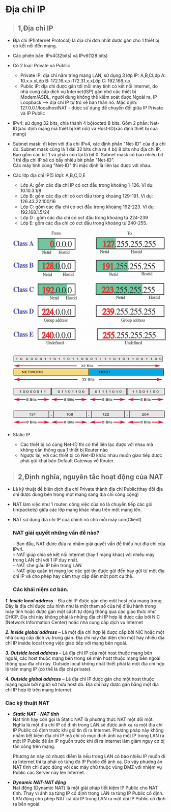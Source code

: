 # Địa chỉ IP 


> ## **1,Địa chỉ IP**  
- Địa chỉ IP(Internet Protocol) là địa chỉ đơn nhất được gán cho 1 thiết bị có kết nối đến mạng.  
- Các phiên bản: IPv4(32bits) và IPv6(128 bits)   
- Có 2 loại: Private và Publlic  
  - Private IP: địa chỉ nằm tring mạng LAN, sử dụng 3 lớp IP: A,B,CLớp A: 10.x.x.xLớp B: 172.16.x.x-172.31.x.xLớp C: 192.168.x.x  
  - Public IP: địa chỉ được gán tới mỗi máy tính có kết nối Internet, do nhà cung cấp dịch vụ Internet(ISP) gán nhờ các thiết bị Modem/ASDL, người dùng không thể kiểm soát được.Ngoài ra, IP Loopback --> địa chỉ IP tự trỏ về bản thân nó. Mặc định: 127.0.0.1/localhostNAT - được sử dụng để chuyển đổi giữa IP Private và IP Public  
- IPv4: sử dụng 32 bits, chia thành 4 bộ(octet) 8 bits. Gồm 2 phần: Net-ID(xác định mạng mà thiết bị kết nối) và Host-ID(xác định thiết bị của mạng)  
- Subnet mask: đi kèm với địa chỉ IPv4, xác định phần "Net-ID" của địa chỉ đó. Subnet mask cũng là 1 dải 32 bits chia ra 4 bộ 8 bits như địa chỉ IP. Bao gồm các bit 1 và phần còn lại là bit 0. Subnet mask có bao nhiêu bit 1 thì địa chỉ IP sẽ có bấy nhiêu bit phần "Net-ID".  
Các máy tính cùng "Net-ID" thì mặc định là liên lạc được với nhau.  
- Các lớp địa chỉ IP(5 lớp): A,B,C,D,E   
    + Lớp A: gồm các địa chỉ IP có oct đầu trong khoảng 1-126. Ví dụ: 10.10.3.1/8  
    + Lớp B: gồm các địa chỉ có oct đầu trong khoảng 129-191. Ví dụ: 126.43.22.100/16  
    + Lớp C: gồm các địa chỉ có oct đầu trong khoảng 192-223. Ví dụ: 192.168.1.5/24  
    + Lớp D : gồm các địa chỉ có oct đầu trong khoảng từ 224-239    
    + Lớp E: gồm các địa chỉ có oct đầu trong khoảng từ 240-255.

    ![](../images/Network/lopip.png)  

    ![](../images/Network/anh1.png)  

- Static IP  
  - Các thiết bị có cùng Net-ID thì có thể liên lạc được với nhau mà không cần thông qua 1 thiết bị Router nào  
  - Ngược lại, với các thiết bị có Net-ID khác nhau muốn giao tiếp được phải gửi khai báo Default Gateway về Router.



> ## **2,Định nghĩa, nguyên tắc hoạt động của NAT**  
- Là kỹ thuật để biên dịch địa chỉ Private thành địa chỉ Public(thay đổi địa chỉ được dùng bên trong một mạng sang địa chỉ công cộng)  
- NAT làm việc như 1 router, công việc của nó là chuyển tiếp các gói tin(packets) giữa các lớp mạng khác nhau trên một mạng lớn.  
- NAT sử dụng địa chỉ IP của chính nó cho mỗi máy con(Client)

  ### **NAT giải quyết những vấn đề nào?**

    – Ban đầu, NAT được đưa ra nhằm giải quyết vấn đề thiếu hụt địa chỉ của IPv4.  
    – NAT giúp chia sẻ kết nối Internet (hay 1 mạng khác) với nhiều máy trong LAN chỉ với 1 IP duy nhất.  
    – NAT che giấu IP bên trong LAN  
    – NAT giúp quản trị mạng lọc các gói tin được gửi đến hay gửi từ một địa chỉ IP và cho phép hay cấm truy cập đến một port cụ thể.  

   ### **Các khái niệm cơ bản.**

***1. Inside local address*** – Địa chỉ IP được gán cho một host của mạng trong. Đây là địa chỉ được cấu hình như là một tham số của hệ điều hành trong máy tính hoặc được gán một cách tự động thông qua các giao thức như DHCP. Địa chỉ này không phải là những địa chỉ IP hợp lệ được cấp bởi NIC (Network Information Center) hoặc nhà cung cấp dịch vụ Internet  

***2. Inside global address*** – Là một địa chỉ hợp lệ được cấp bởi NIC hoặc một nhà cung cấp dịch vụ trung gian. Địa chỉ này đại diện cho một hay nhiều địa chỉ IP inside local trong việc giao tiếp với mạng bên ngoài.  

***3. Outside local address*** – Là địa chỉ IP của một host thuộc mạng bên ngoài, các host thuộc mạng bên trong sẽ nhìn host thuộc mạng bên ngoài thông qua địa chỉ này. Outside local không nhất thiết phải là một địa chỉ hợp lệ trên mạng IP (có thể là địa chỉ private).  

***4. Outside global address*** – Là địa chỉ IP được gán cho một host thuộc mạng ngoài bởi người sở hữu host đó. Địa chỉ này được gán bằng một địa chỉ IP hợp lệ trên mạng Internet  

### **Các kỹ thuật NAT**
- ***Static NAT - NAT tĩnh***  
  Nat tĩnh hay còn gọi là Static NAT là phương thức NAT một đổi một. Nghĩa là một địa chỉ IP cố định trong LAN sẽ được ánh xạ ra một địa chỉ IP Public cố định trước khi gói tin đi ra Internet. Phương pháp này không nhằm tiết kiệm địa chỉ IP mà chỉ có mục đích ánh xạ một IP trong LAN ra một IP Public để ẩn IP nguồn trước khi đi ra Internet làm giảm nguy cơ bị tấn công trên mạng.    

   Phương án này có nhược điểm là nếu trong LAN có bao nhiêu IP muốn đi ra Internet thì ta phải có từng đó IP Public để ánh xạ. Do vậy phương án NAT tĩnh chỉ được dùng với các máy chủ thuộc vùng DMZ với nhiệm vụ Public các Server này lên Internet.  

- ***Dynamic NAT-NAT động***  
Nat động (Dynamic NAT) là một giải pháp tiết kiệm IP Public cho NAT tĩnh. Thay vì ánh xạ từng IP cố định trong LAN ra từng IP Public cố định. LAN động cho phép NAT cả dải IP trong LAN ra một dải IP Public cố định ra bên ngoài.
